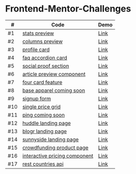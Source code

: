# Frontend-Mentor-Challenges
| # | Code  | Demo |
| --- |---|---|
| #1 | [stats preview](https://github.com/GiorgiPasieshvili/Frontend-Mentor-Challenges/tree/main/Stats-preview)  | [Link](https://giorgipasieshvili.github.io/Frontend-Mentor-Challenges/Stats-preview/) |
| #2 | [columns preview](https://github.com/GiorgiPasieshvili/Frontend-Mentor-Challenges/tree/main/Columns-preview) | [Link](https://giorgipasieshvili.github.io/Frontend-Mentor-Challenges/Columns-preview/)  |
| #3 |  [profile card](https://github.com/GiorgiPasieshvili/Frontend-Mentor-Challenges/tree/main/Profile-Card) |  [Link](https://giorgipasieshvili.github.io/Frontend-Mentor-Challenges/Profile-Card/) |
| #4 | [faq accordion card](https://github.com/GiorgiPasieshvili/Frontend-Mentor-Challenges/tree/main/Faq-accordion-card) | [Link](https://giorgipasieshvili.github.io/Frontend-Mentor-Challenges/Faq-accordion-card/)  |
| #5 |  [social proof section](https://github.com/GiorgiPasieshvili/Frontend-Mentor-Challenges/tree/main/Social-proof-section) |  [Link](https://giorgipasieshvili.github.io/Frontend-Mentor-Challenges/Social-proof-section/) |
| #6 | [article preview component](https://github.com/GiorgiPasieshvili/Frontend-Mentor-Challenges/tree/main/Article-preview-component) | [Link](https://giorgipasieshvili.github.io/Frontend-Mentor-Challenges/Article-preview-component/)  |
| #7 | [four card feature](https://github.com/GiorgiPasieshvili/Frontend-Mentor-Challenges/tree/main/Four-card-feature) | [Link](https://giorgipasieshvili.github.io/Frontend-Mentor-Challenges/Four-card-feature/)  |
| #8 | [base apparel coming soon](https://github.com/GiorgiPasieshvili/Frontend-Mentor-Challenges/tree/main/Base-apparel-coming-soon) | [Link](https://giorgipasieshvili.github.io/Frontend-Mentor-Challenges/Base-apparel-coming-soon/)  |
| #9 | [signup form](https://github.com/GiorgiPasieshvili/Frontend-Mentor-Challenges/tree/main/Signup-form) | [Link](https://giorgipasieshvili.github.io/Frontend-Mentor-Challenges/Signup-form/)  |
| #10 | [single price grid](https://github.com/GiorgiPasieshvili/Frontend-Mentor-Challenges/tree/main/Single-price-grid) | [Link](https://giorgipasieshvili.github.io/Frontend-Mentor-Challenges/Single-price-grid/)  |
| #11 | [ping coming soon](https://github.com/GiorgiPasieshvili/Frontend-Mentor-Challenges/tree/main/Ping-coming-soon) | [Link](https://giorgipasieshvili.github.io/Frontend-Mentor-Challenges/Ping-coming-soon/)  |
| #12 | [huddle landing page](https://github.com/GiorgiPasieshvili/Frontend-Mentor-Challenges/tree/main/Huddle-landing-page) | [Link](https://giorgipasieshvili.github.io/Frontend-Mentor-Challenges/Huddle-landing-page/)  |
| #13 | [blogr landing page](https://github.com/GiorgiPasieshvili/Frontend-Mentor-Challenges/tree/main/Blogr-landing-page) | [Link](https://giorgipasieshvili.github.io/Frontend-Mentor-Challenges/Blogr-landing-page/)  |
| #14 | [sunnyside landing page](https://github.com/GiorgiPasieshvili/Frontend-Mentor-Challenges/tree/main/Sunnyside-landing-page) | [Link](https://giorgipasieshvili.github.io/Frontend-Mentor-Challenges/Sunnyside-landing-page/)  |
| #15 | [crowdfunding product page](https://github.com/GiorgiPasieshvili/Frontend-Mentor-Challenges/tree/main/Crowdfunding-product-page) | [Link](https://giorgipasieshvili.github.io/Frontend-Mentor-Challenges/Crowdfunding-product-page/)  |
| #16 | [interactive pricing component](https://github.com/GiorgiPasieshvili/Frontend-Mentor-Challenges/tree/main/Interactive-pricing-component) | [Link](https://giorgipasieshvili.github.io/Frontend-Mentor-Challenges/Interactive-pricing-component/)  |
| #17 | [rest countries api](https://github.com/GiorgiPasieshvili/Frontend-Mentor-Challenges/tree/main/Rest-Countries-API) | [Link](https://giorgipasieshvili-restcountriesapi.vercel.app/)  |
